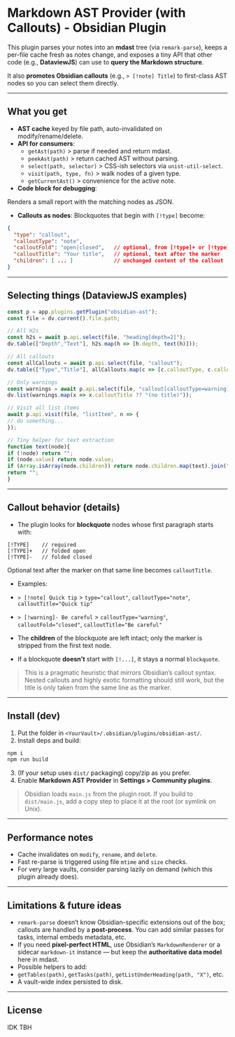 # Markdown AST Provider (with Callouts) - Obsidian Plugin

This plugin parses your notes into an **mdast** tree (via `remark-parse`), keeps a per-file cache fresh as notes change, and exposes a tiny API that other code (e.g., **DataviewJS**) can use to **query the Markdown structure**.

It also **promotes Obsidian callouts** (e.g., `> [!note] Title`) to first-class AST nodes so you can select them directly.

---

## What you get

- **AST cache** keyed by file path, auto-invalidated on modify/rename/delete.
- **API for consumers**:
  - `getAst(path)` > parse if needed and return mdast.
  - `peekAst(path)` > return cached AST without parsing.
  - `select(path, selector)` > CSS-ish selectors via `unist-util-select`.
  - `visit(path, type, fn)` > walk nodes of a given type.
  - `getCurrentAst()` > convenience for the active note.
- **Code block for debugging**:

Renders a small report with the matching nodes as JSON.
- **Callouts as nodes**:
Blockquotes that begin with `[!type]` become:
```json
{
  "type": "callout",
  "calloutType": "note",
  "calloutFold": "open|closed",   // optional, from [!type]+ or [!type]-
  "calloutTitle": "Your title",   // optional, text after the marker
  "children": [ ... ]             // unchanged content of the callout
}
```

---

## Selecting things (DataviewJS examples)

```js
const p = app.plugins.getPlugin("obsidian-ast");
const file = dv.current().file.path;

// All H2s
const h2s = await p.api.select(file, "heading[depth=2]");
dv.table(["Depth","Text"], h2s.map(h => [h.depth, text(h)]));

// All callouts
const allCallouts = await p.api.select(file, "callout");
dv.table(["Type","Title"], allCallouts.map(c => [c.calloutType, c.calloutTitle ?? ""]));

// Only warnings
const warnings = await p.api.select(file, "callout[calloutType=warning]");
dv.list(warnings.map(x => x.calloutTitle ?? "(no title)"));

// Visit all list items
await p.api.visit(file, "listItem", n => {
// do something...
});

// Tiny helper for text extraction
function text(node){
if (!node) return "";
if (node.value) return node.value;
if (Array.isArray(node.children)) return node.children.map(text).join("");
return "";
}
```

---

## Callout behavior (details)

- The plugin looks for **blockquote** nodes whose first paragraph starts with:
```
[!TYPE]    // required
[!TYPE]+   // folded open
[!TYPE]-   // folded closed
```
Optional text after the marker on that same line becomes `calloutTitle`.

- Examples:

- `> [!note] Quick tip` > `type="callout"`, `calloutType="note"`, `calloutTitle="Quick tip"`
- `> [!warning]- Be careful` > `calloutType="warning"`, `calloutFold="closed"`, `calloutTitle="Be careful"`

- The **children** of the blockquote are left intact; only the marker is stripped from the first text node.

- If a blockquote **doesn’t** start with `[!...]`, it stays a normal `blockquote`.

> This is a pragmatic heuristic that mirrors Obsidian’s callout syntax. Nested callouts and highly exotic formatting should still work, but the title is only taken from the same line as the marker.

---

## Install (dev)

1. Put the folder in `<YourVault>/.obsidian/plugins/obsidian-ast/`.
2. Install deps and build:
 ```bash
 npm i
 npm run build
 ```
3. (If your setup uses `dist/` packaging) copy/zip as you prefer.
4. Enable **Markdown AST Provider** in **Settings > Community plugins**.

> Obsidian loads `main.js` from the plugin root. If you build to `dist/main.js`, add a copy step to place it at the root (or symlink on Unix).

---

## Performance notes

- Cache invalidates on `modify`, `rename`, and `delete`.
- Fast re-parse is triggered using file `mtime` and `size` checks.
- For very large vaults, consider parsing lazily on demand (which this plugin already does).

---

## Limitations & future ideas

- `remark-parse` doesn’t know Obsidian-specific extensions out of the box; callouts are handled by a **post-process**. You can add similar passes for tasks, internal embeds metadata, etc.
- If you need **pixel-perfect HTML**, use Obsidian’s `MarkdownRenderer` or a sidecar `markdown-it` instance — but keep the **authoritative data model** here in mdast.
- Possible helpers to add:
- `getTables(path)`, `getTasks(path)`, `getListUnderHeading(path, "X")`, etc.
- A vault-wide index persisted to disk.

---

## License
IDK TBH
